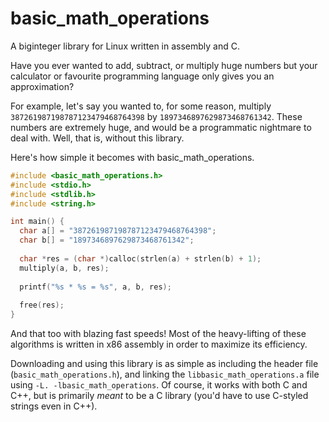 # basic_math_operations
A biginteger library for Linux written in assembly and C.

Have you ever wanted to add, subtract, or multiply huge numbers but your calculator or favourite programming language only gives you an approximation?

For example, let's say you wanted to, for some reason, multiply `387261987198787123479468764398` by `1897346897629873468761342`. These numbers are extremely huge, and would be a programmatic nightmare to deal with. Well, that is, without this library.

Here's how simple it becomes with basic_math_operations.

```c
#include <basic_math_operations.h>
#include <stdio.h>
#include <stdlib.h>
#include <string.h>

int main() {
  char a[] = "387261987198787123479468764398";
  char b[] = "1897346897629873468761342";
  
  char *res = (char *)calloc(strlen(a) + strlen(b) + 1);
  multiply(a, b, res);
  
  printf("%s * %s = %s", a, b, res);
  
  free(res);
}
```

And that too with blazing fast speeds! Most of the heavy-lifting of these algorithms is written in x86 assembly in order to maximize its efficiency.

Downloading and using this library is as simple as including the header file (`basic_math_operations.h`), and linking the `libbasic_math_operations.a` file using `-L. -lbasic_math_operations`. Of course, it works with both C and C++, but is primarily _meant_ to be a C library (you'd have to use C-styled strings even in C++).
